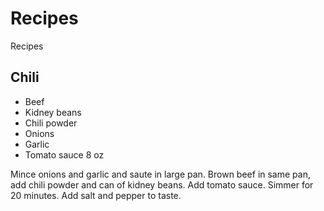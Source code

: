 # Recipes
Recipes
## Chili

* Beef
* Kidney beans
* Chili powder
* Onions
* Garlic
* Tomato sauce 8 oz

Mince onions and garlic and saute in large pan. Brown beef in same pan, add chili powder and can of kidney beans. Add tomato sauce. Simmer for 20 minutes. Add salt and pepper to taste.
